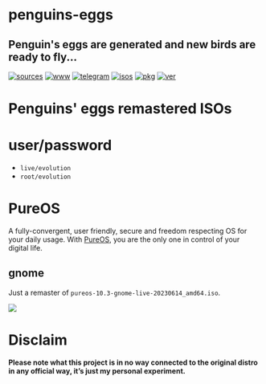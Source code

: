 penguins-eggs
=============

## Penguin&#39;s eggs are generated and new birds are ready to fly...
[![sources](https://img.shields.io/badge/github-sources-cyan)](https://github.com/pieroproietti/penguins-eggs)
[![www](https://img.shields.io/badge/www-blog-cyan)](https://penguins-eggs.net)
[![telegram](https://img.shields.io/badge/telegram-group-cyan)](https://t.me/penguins_eggs)
[![isos](https://img.shields.io/badge/images-ISO-blue)](https://sourceforge.net/projects/penguins-eggs/files/ISOS)
[![pkg](https://img.shields.io/badge/packages-bin-blue)](https://sourceforge.net/projects/penguins-eggs/files/Packages)
[![ver](https://img.shields.io/npm/v/penguins-eggs.svg)](https://npmjs.org/package/penguins-eggs)

# Penguins' eggs remastered ISOs

# user/password
* ```live/evolution```
* ```root/evolution```

# PureOS
A fully-convergent, user friendly, secure and freedom respecting OS for your daily usage.
With [PureOS](https://pureos.net/), you are the only one in control of your digital life.


##  **gnome**
Just a remaster of `pureos-10.3-gnome-live-20230614_amd64.iso`.

![](https://pureos.net/images/pureos-header-cropped.png)


# Disclaim

__Please note what this project is in no way connected to the original distro in any official way, it’s just my personal experiment.__
